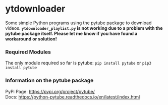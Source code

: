 # ytdownloader
Some simple Python programs using the pytube package to download videos.
**`ytdownloader_playlist.py` is not working due to a problem with the pytube package itself. Please let me know if you have found a workaround or solution!**

### Required Modules
The only module required so far is pytube:
`pip install pytube`
or
`pip3 install pytube`

### Information on the pytube package
PyPi Page: https://pypi.org/project/pytube/
<br>
Docs: https://python-pytube.readthedocs.io/en/latest/index.html